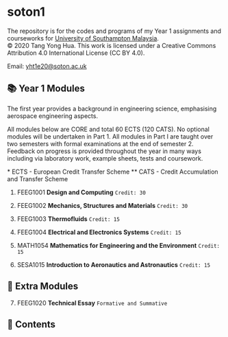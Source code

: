 # soton1
The repository is for the codes and programs of my Year 1 assignments and courseworks for [University of Southampton Malaysia](https://www.southampton.ac.uk/my).  
© 2020 Tang Yong Hua. This work is licensed under a Creative Commons Attribution 4.0 International License (CC BY 4.0).

Email: yht1e20@soton.ac.uk

📚 Year 1 Modules
---

The first year provides a background in engineering science, emphasising aerospace engineering aspects.

All modules below are CORE and total 60 ECTS (120 CATS). No optional modules will be undertaken in Part 1. All modules in Part I are taught over two semesters with formal examinations at the end of semester 2. Feedback on progress is provided throughout the year in many ways including via laboratory work, example sheets, tests and coursework.

\* ECTS - European Credit Transfer Scheme ** CATS - Credit Accumulation and Transfer Scheme
   
1. FEEG1001 **Design and Computing** `Credit: 30`

2. FEEG1002 **Mechanics, Structures and Materials** `Credit: 30`

3. FEEG1003 **Thermofluids** `Credit: 15`

4. FEEG1004 **Electrical and Electronics Systems** `Credit: 15`

5. MATH1054 **Mathematics for Engineering and the Environment** `Credit: 15`

6. SESA1015 **Introduction to Aeronautics and Astronautics** `Credit: 15`

📝 Extra Modules
---

7. FEEG1020 **Technical Essay** `Formative and Summative`

📃 Contents
---

